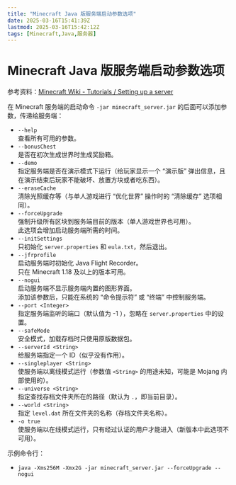 ```yaml
---
title: "Minecraft Java 版服务端启动参数选项"
date: 2025-03-16T15:41:39Z
lastmod: 2025-03-16T15:42:12Z
tags: [Minecraft,Java,服务器]
---
```


# Minecraft Java 版服务端启动参数选项

参考资料：[Minecraft Wiki - Tutorials / Setting up a server](https://minecraft.fandom.com/wiki/Tutorials/Setting_up_a_server)

在 Minecraft 服务端的启动命令 `-jar minecraft_server.jar` 的后面可以添加参数，传递给服务端：

- ​`--help`  
  查看所有可用的参数。
- ​`--bonusChest`  
  是否在初次生成世界时生成奖励箱。
- ​`--demo`  
  指定服务端是否在演示模式下运行（给玩家显示一个 “演示版” 弹出信息，且在演示结束后玩家不能破坏、放置方块或者吃东西）。
- ​`--eraseCache`  
  清除光照缓存等（与单人游戏进行 “优化世界” 操作时的 “清除缓存” 选项相同）。
- ​`--forceUpgrade`  
  强制升级所有区块到服务端目前的版本（单人游戏世界也可用）。  
  此选项会增加启动服务端所需的时间。
- ​`--initSettings`​  
  只初始化 `server.properties`​ 和 `eula.txt`，然后退出。
- ​`--jfrprofile`  
  启动服务端时初始化 Java Flight Recorder。  
  只在 Minecraft 1.18 及以上的版本可用。
- ​`--nogui`  
  启动服务端不显示服务端内置的图形界面。  
  添加该参数后，只能在系统的 “命令提示符” 或 “终端” 中控制服务端。
- ​`--port <Integer>`​  
  指定服务端监听的端口（默认值为 -1 ），忽略在 `server.properties` 中的设置。
- ​`--safeMode`  
  安全模式，加载存档时只使用原版数据包。
- ​`--serverId <String>`  
  给服务端指定一个 ID（似乎没有作用）。
- ​`--singleplayer <String>`​  
  使服务端以离线模式运行（参数值 `<String>` 的用途未知，可能是 Mojang 内部使用的）。
- ​`--universe <String>`​  
  指定查找存档文件夹所在的路径（默认为 `.`，即当前目录）。
- ​`--world <String>`​  
  指定 `level.dat` 所在文件夹的名称（存档文件夹名称）。
- ​`-o true`  
  使服务端以在线模式运行，只有经过认证的用户才能进入（新版本中此选项不可用）。

示例命令行：

- ​`java -Xms256M -Xmx2G -jar minecraft_server.jar --forceUpgrade --nogui`

‍
